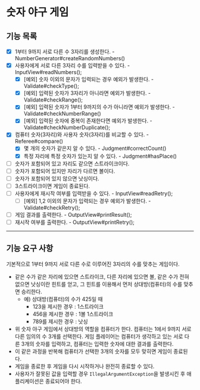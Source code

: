 # 숫자 야구 게임

## 기능 목록
- [x] 1부터 9까지 서로 다른 수 3자리를 생성한다. - NumberGenerator#createRandomNumbers()
- [x] 사용자에게 서로 다른 3자리 수를 입력받을 수 있다. - InputView#readNumbers(); 
  - [x] [예외] 숫자 이외의 문자가 입력되는 경우 예외가 발생한다. - Validate#checkType();
  - [x] [예외] 입력된 숫자가 3자리가 아니라면 예외가 발생한다. - Validate#checkRange();
  - [x] [예외] 입력된 숫자가 1부터 9까지의 수가 아니라면 예외가 발생한다. - Validate#checkNumberRange()
  - [x] [예외] 입력된 숫자에 중복이 존재한다면 예외가 발생한다. - Validate#checkNumberDuplicate();
- [x] 컴퓨터 숫자(3자리)와 사용자 숫자(3자리)를 비교할 수 있다. - Referee#compare()
  - [x] 몇 개의 숫자가 같은지 알 수 있다. - Judgment#correctCount()
  - [x] 특정 자리에 특정 숫자가 있는지 알 수 있다. - Judgment#hasPlace()
- [ ] 숫자가 포함되어 있고 자리도 같으면 스트라이크이다.
- [ ] 숫자가 포함되어 있지만 자리가 다르면 볼이다.
- [ ] 숫자가 포함되어 있지 않으면 낫싱이다.
- [ ] 3스트라이크이면 게임이 종료된다.
- [ ] 사용자에게 재시작 여부를 입력받을 수 있다. - InputView#readRetry();
  - [ ] [예외] 1,2 이외의 문자가 입력되는 경우 예외가 발생한다. - Validate#checkRetry();
- [ ] 게임 결과를 출력한다. - OutputView#printResult();
- [ ] 재시작 여부를 출력한다. - OutputView#printRetry();

---
## 기능 요구 사항
기본적으로 1부터 9까지 서로 다른 수로 이루어진 3자리의 수를 맞추는 게임이다.

- 같은 수가 같은 자리에 있으면 스트라이크, 다른 자리에 있으면 볼, 같은 수가 전혀 없으면 낫싱이란 힌트를 얻고, 그 힌트를 이용해서 먼저 상대방(컴퓨터)의 수를 맞추면 승리한다.
    - 예) 상대방(컴퓨터)의 수가 425일 때
        - 123을 제시한 경우 : 1스트라이크
        - 456을 제시한 경우 : 1볼 1스트라이크
        - 789를 제시한 경우 : 낫싱
- 위 숫자 야구 게임에서 상대방의 역할을 컴퓨터가 한다. 컴퓨터는 1에서 9까지 서로 다른 임의의 수 3개를 선택한다. 게임 플레이어는 컴퓨터가 생각하고 있는 서로 다른 3개의 숫자를 입력하고, 컴퓨터는 입력한 숫자에 대한
  결과를 출력한다.
- 이 같은 과정을 반복해 컴퓨터가 선택한 3개의 숫자를 모두 맞히면 게임이 종료된다.
- 게임을 종료한 후 게임을 다시 시작하거나 완전히 종료할 수 있다.
- 사용자가 잘못된 값을 입력할 경우 `IllegalArgumentException`을 발생시킨 후 애플리케이션은 종료되어야 한다.